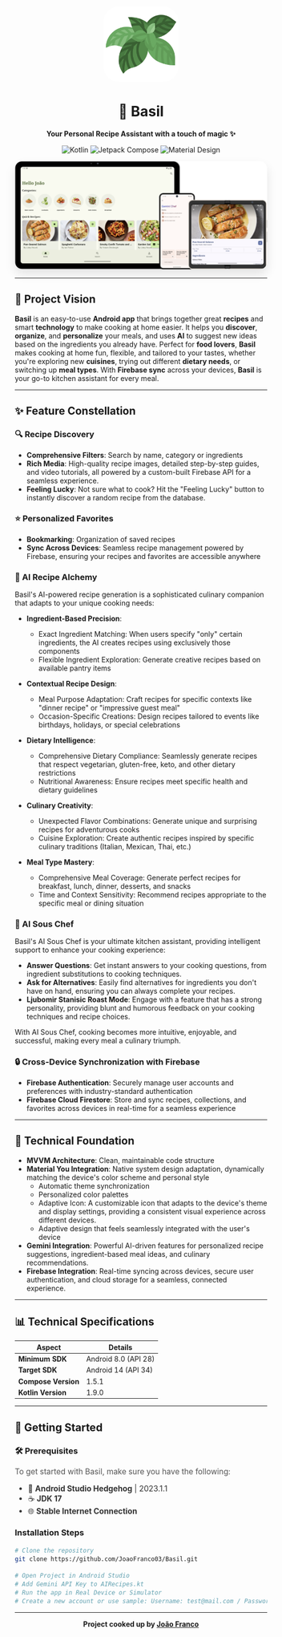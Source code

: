 <div align="center">
    <img src="https://github.com/JoaoFranco03/Basil/blob/main/app/src/main/res/drawable-nodpi/logo.png?raw=true" alt="Basil App Logo" width="150" height="150" style="border-radius: 30px;"/>
</div>

<h1 align="center">🌿 Basil</h1>

<p align="center">
    <strong>Your Personal Recipe Assistant with a touch of magic ✨</strong>
</p>

<p align="center">
    <img alt="Kotlin" src="https://img.shields.io/badge/Kotlin-7F52FF?style=for-the-badge&logo=kotlin&logoColor=white"/>
    <img alt="Jetpack Compose" src="https://img.shields.io/badge/Jetpack%20Compose-4285F4?style=for-the-badge&logo=jetpackcompose&logoColor=white"/>
    <img alt="Material Design" src="https://img.shields.io/badge/Material%203-757575?style=for-the-badge&logo=materialdesign&logoColor=white"/>
</p>

<div align="center">
    <img src="https://github.com/JoaoFranco03/Basil/blob/main/app/src/main/res/drawable/mockup.png" alt="App Showcase" style="border-radius: 15px; box-shadow: 0 10px 20px rgba(0,0,0,0.1);"/>
</div>

---

## 👀 Project Vision

**Basil** is an easy-to-use **Android app** that brings together great **recipes** and smart **technology** to make cooking at home easier. It helps you **discover**, **organize**, and **personalize** your meals, and uses **AI** to suggest new ideas based on the ingredients you already have. Perfect for **food lovers**, **Basil** makes cooking at home fun, flexible, and tailored to your tastes, whether you're exploring new **cuisines**, trying out different **dietary needs**, or switching up **meal types**. With **Firebase sync** across your devices, **Basil** is your go-to kitchen assistant for every meal.

---

## ✨ Feature Constellation

### 🔍 Recipe Discovery

- **Comprehensive Filters**: Search by name, category or ingredients
- **Rich Media**: High-quality recipe images, detailed step-by-step guides, and video tutorials, all powered by a custom-built Firebase API for a seamless experience.
- **Feeling Lucky**: Not sure what to cook? Hit the "Feeling Lucky" button to instantly discover a random recipe from the database.

### ⭐ Personalized Favorites

- **Bookmarking**: Organization of saved recipes
- **Sync Across Devices**: Seamless recipe management powered by Firebase, ensuring your recipes and favorites are accessible anywhere

### 🤖 AI Recipe Alchemy

Basil's AI-powered recipe generation is a sophisticated culinary companion that adapts to your unique cooking needs:

- **Ingredient-Based Precision**:

  - Exact Ingredient Matching: When users specify "only" certain ingredients, the AI creates recipes using exclusively those components
  - Flexible Ingredient Exploration: Generate creative recipes based on available pantry items

- **Contextual Recipe Design**:

  - Meal Purpose Adaptation: Craft recipes for specific contexts like "dinner recipe" or "impressive guest meal"
  - Occasion-Specific Creations: Design recipes tailored to events like birthdays, holidays, or special celebrations

- **Dietary Intelligence**:

  - Comprehensive Dietary Compliance: Seamlessly generate recipes that respect vegetarian, gluten-free, keto, and other dietary restrictions
  - Nutritional Awareness: Ensure recipes meet specific health and dietary guidelines

- **Culinary Creativity**:

  - Unexpected Flavor Combinations: Generate unique and surprising recipes for adventurous cooks
  - Cuisine Exploration: Create authentic recipes inspired by specific culinary traditions (Italian, Mexican, Thai, etc.)

- **Meal Type Mastery**:
  - Comprehensive Meal Coverage: Generate perfect recipes for breakfast, lunch, dinner, desserts, and snacks
  - Time and Context Sensitivity: Recommend recipes appropriate to the specific meal or dining situation

### 🤖 AI Sous Chef

Basil's AI Sous Chef is your ultimate kitchen assistant, providing intelligent support to enhance your cooking experience:

- **Answer Questions**: Get instant answers to your cooking questions, from ingredient substitutions to cooking techniques.
- **Ask for Alternatives**: Easily find alternatives for ingredients you don't have on hand, ensuring you can always complete your recipes.
- **Ljubomir Stanisic Roast Mode**: Engage with a feature that has a strong personality, providing blunt and humorous feedback on your cooking techniques and recipe choices.

With AI Sous Chef, cooking becomes more intuitive, enjoyable, and successful, making every meal a culinary triumph.

### 🔒 Cross-Device Synchronization with Firebase

- **Firebase Authentication**: Securely manage user accounts and preferences with industry-standard authentication
- **Firebase Cloud Firestore**: Store and sync recipes, collections, and favorites across devices in real-time for a seamless experience

---

## 🧱 Technical Foundation

- **MVVM Architecture**: Clean, maintainable code structure
- **Material You Integration**: Native system design adaptation, dynamically matching the device's color scheme and personal style
  - Automatic theme synchronization
  - Personalized color palettes
  - Adaptive Icon: A customizable icon that adapts to the device's theme and display settings, providing a consistent visual experience across different devices.
  - Adaptive design that feels seamlessly integrated with the user's device
- **Gemini Integration**: Powerful AI-driven features for personalized recipe suggestions, ingredient-based meal ideas, and culinary recommendations.
- **Firebase Integration**: Real-time syncing across devices, secure user authentication, and cloud storage for a seamless, connected experience.

---

## 📊 Technical Specifications

| Aspect              | Details              |
| ------------------- | -------------------- |
| **Minimum SDK**     | Android 8.0 (API 28) |
| **Target SDK**      | Android 14 (API 34)  |
| **Compose Version** | 1.5.1                |
| **Kotlin Version**  | 1.9.0                |

---

## 🚀 Getting Started

### 🛠️ Prerequisites

<p style="font-size: 1.1em; color: #555;">
  To get started with Basil, make sure you have the following:
</p>

<ul style="font-size: 1.1em; color: #333;">
  <li>📱 <strong>Android Studio Hedgehog</strong> | 2023.1.1</li>
  <li>☕ <strong>JDK 17</strong></li>
  <li>🌐 <strong>Stable Internet Connection</strong></li>
</ul>

### Installation Steps

```bash
# Clone the repository
git clone https://github.com/JoaoFranco03/Basil.git

# Open Project in Android Studio
# Add Gemini API Key to AIRecipes.kt
# Run the app in Real Device or Simulator
# Create a new account or use sample: Username: test@mail.com / Password: Password1234
```

---

<div align="center">
    <strong>Project cooked up by <a href="https://www.linkedin.com/in/joão-p-franco/" target="_blank">João Franco</a></strong>
</div>
